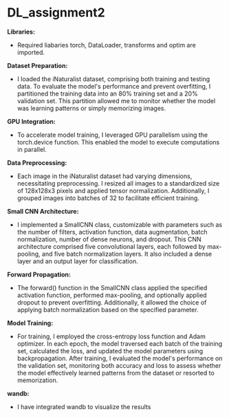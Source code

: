 # DL_assignment2

**Libraries:**
* Required liabaries torch, DataLoader, transforms and optim are imported.

**Dataset Preparation:**

* I loaded the iNaturalist dataset, comprising both training and testing data. To evaluate the model's performance and prevent overfitting, I partitioned             the training data into an 80% training set and a 20% validation set. This partition allowed me to monitor whether the model was learning patterns or                   simply memorizing images.

**GPU Integration:**

* To accelerate model training, I leveraged GPU parallelism using the torch.device function. This enabled the model to execute computations in parallel.

**Data Preprocessing:**

* Each image in the iNaturalist dataset had varying dimensions, necessitating preprocessing. I resized all images to a standardized size of 128x128x3 pixels 
  and applied tensor normalization. Additionally, I grouped images into batches of 32 to facilitate efficient training.

**Small CNN Architecture:**

* I implemented a SmallCNN class, customizable with parameters such as the number of filters, activation function, data augmentation, batch normalization,           number of dense neurons, and dropout. This CNN architecture comprised five convolutional layers, each followed by max-pooling, and five batch normalization layers. It also included a dense layer and an output layer for classification.

**Forward Propagation:**

* The forward() function in the SmallCNN class applied the specified activation function, performed max-pooling, and optionally applied dropout to prevent overfitting. Additionally, it allowed the choice of applying batch normalization based on the specified parameter.

**Model Training:**

* For training, I employed the cross-entropy loss function and Adam optimizer. In each epoch, the model traversed each batch of the training set, calculated          the loss, and updated the model parameters using backpropagation. After training, I evaluated the model's performance on the validation set, monitoring both        accuracy and loss to assess whether the model effectively learned patterns from the dataset or resorted to memorization.

**wandb:**

* I have integrated wandb to visualize the results

